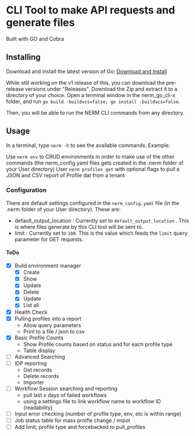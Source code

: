 # CLI Tool to make API requests and generate files

Built with GO and Cobra

## Installing

Download and install the latest version of Go: [Download and Install](https://go.dev/doc/install)

While still working on the v1 release of this, you can download the pre-release versions under "Releases". Download the Zip and extract it to a directory of your choice. Open a terminal window in the nerm_go_cli-x folder, and run `go build -buildvcs=false; go install -buildvcs=false`. 

Then, you will be able to run the NERM CLI commands from any directory. 


## Usage

In a terminal, type `nerm -h` to see the available commands. Example:

Use `nerm env` to CRUD environments in order to make use of the other commands (the nerm_config.yaml files gets created in the .nerm folder of your User directory)
User `nerm profiles get` with optional flags to pull a JSON and CSV report of Profile dat from a tenant

### Configuration
There are default settings configured in the `nerm_config.yaml` file (in the .nerm folder of your User directory). These are:
- default_output_location : Currently set to `default_output_location` . This is where files generate by this CLI tool will be sent to.
- limit : Currently set to `100`. This is the value which feeds the `limit` query parameter for GET requests.


#### ToDo
- [x] Build environment manager
    - [x] Create
    - [x] Show
    - [x] Update
    - [x] Delete
    - [x] Update
    - [x] List all
- [x] Health Check
- [x] Pulling profiles into a report
    - Allow query parameters 
    - Print to a file / json to csv
- [x] Basic Profile Counts
    - Show Profile counts based on status and for each profile type
    - Table display
- [ ] Advanced Searching
- [ ] IDP reporting
    - Get records
    - Delete records
    - Importer
- [ ] Workflow Session searching and reporting
    - pull last x days of failed workflows 
    - using a settings file to link workflow name to workflow ID (readability)
- [ ] Input error checking (number of profile type, env, etc is within range)
- [ ] Job status table for mass proifle change / impot
- [ ] Add limit, profile type and forcebacked to pull_profiles